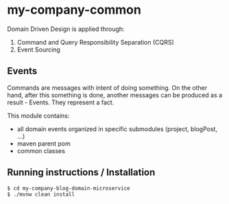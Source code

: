
# my-company-common

Domain Driven Design is applied through:

1. Command and Query Responsibility Separation (CQRS)
2. Event Sourcing

## Events

Commands are messages with intent of doing something. On the other hand, after this something is done, another messages can be produced as a result - Events. They represent a fact.

This module contains:

- all domain events organized in specific submodules (project, blogPost, ...)
- maven parent pom
- common classes

## Running instructions / Installation

```bash
$ cd my-company-blog-domain-microservice
$ ./mvnw clean install
```



